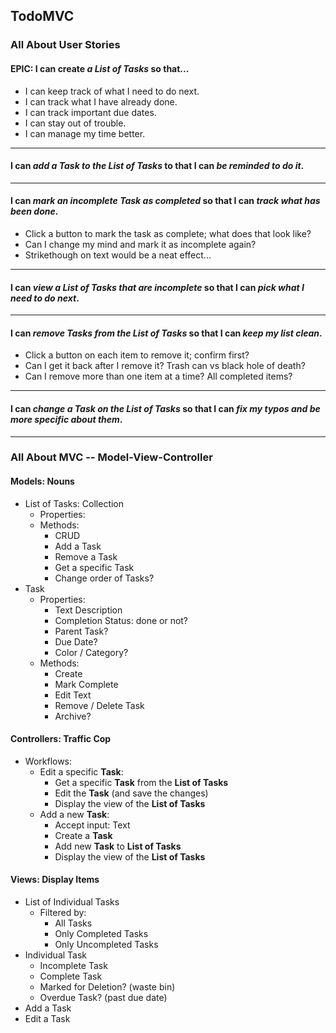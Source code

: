 ## TodoMVC

### All About User Stories

#### EPIC: I can create _a **List of Tasks**_ so that...

* I can keep track of what I need to do next.
* I can track what I have already done.
* I can track important due dates.
* I can stay out of trouble.
* I can manage my time better.

----

#### I can _add a **Task** to the **List of Tasks**_ to that I can _be reminded to do it_.

----

#### I can _mark an incomplete **Task** as completed_ so that I can _track what has been done_.

* Click a button to mark the task as complete; what does that look like?
* Can I change my mind and mark it as incomplete again?
* Strikethough on text would be a neat effect...

----

#### I can _view a **List of Tasks** that are incomplete_ so that I can _pick what I need to do next_.

----

#### I can _remove **Tasks** from the **List of Tasks**_ so that I can _keep my list clean_.

* Click a button on each item to remove it; confirm first?
* Can I get it back after I remove it? Trash can vs black hole of death?
* Can I remove more than one item at a time? All completed items?

----

#### I can _change a **Task** on the **List of Tasks**_ so that I can _fix my typos and be more specific about them_.

---

### All About MVC -- Model-View-Controller

#### Models: Nouns

* List of Tasks: Collection
  * Properties:
  * Methods:
    * CRUD
    * Add a Task
    * Remove a Task
    * Get a specific Task
    * Change order of Tasks?
* Task
  * Properties:
    * Text Description
    * Completion Status: done or not?
    * Parent Task?
    * Due Date?
    * Color / Category?
  * Methods:
    * Create
    * Mark Complete
    * Edit Text
    * Remove / Delete Task
    * Archive?

#### Controllers: Traffic Cop

* Workflows:
  * Edit a specific **Task**:
    * Get a specific **Task** from the **List of Tasks**
    * Edit the **Task** (and save the changes)
    * Display the view of the **List of Tasks**
  * Add a new **Task**:
    * Accept input: Text
    * Create a **Task**
    * Add new **Task** to **List of Tasks**
    * Display the view of the **List of Tasks**

#### Views: Display Items

* List of Individual Tasks
  * Filtered by:
    * All Tasks
    * Only Completed Tasks
    * Only Uncompleted Tasks
* Individual Task
  * Incomplete Task
  * Complete Task
  * Marked for Deletion? (waste bin)
  * Overdue Task? (past due date)
* Add a Task
* Edit a Task

